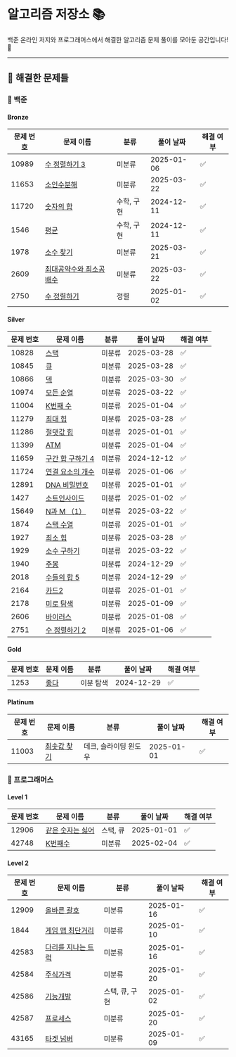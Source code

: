 
# 알고리즘 저장소 📚

백준 온라인 저지와 프로그래머스에서 해결한 알고리즘 문제 풀이를 모아둔 공간입니다! 🚀

---

## 📝 해결한 문제들
### 📌 백준

#### Bronze
| **문제 번호** | **문제 이름** | **분류** | **풀이 날짜** | **해결 여부** |
|---------------|--------------|----------|---------------|---------------|
| 10989 | [수 정렬하기 3](https://www.acmicpc.net/problem/10989) | 미분류 | 2025-01-06 | ✅ |
| 11653 | [소인수분해](https://www.acmicpc.net/problem/11653) | 미분류 | 2025-03-22 | ✅ |
| 11720 | [숫자의 합](https://www.acmicpc.net/problem/11720) | 수학, 구현 | 2024-12-11 | ✅ |
| 1546 | [평균](https://www.acmicpc.net/problem/1546) | 수학, 구현 | 2024-12-11 | ✅ |
| 1978 | [소수 찾기](https://www.acmicpc.net/problem/1978) | 미분류 | 2025-03-21 | ✅ |
| 2609 | [최대공약수와 최소공배수](https://www.acmicpc.net/problem/2609) | 미분류 | 2025-03-22 | ✅ |
| 2750 | [수 정렬하기](https://www.acmicpc.net/problem/2750) | 정렬 | 2025-01-02 | ✅ |

#### Silver
| **문제 번호** | **문제 이름** | **분류** | **풀이 날짜** | **해결 여부** |
|---------------|--------------|----------|---------------|---------------|
| 10828 | [스택](https://www.acmicpc.net/problem/10828) | 미분류 | 2025-03-28 | ✅ |
| 10845 | [큐](https://www.acmicpc.net/problem/10845) | 미분류 | 2025-03-28 | ✅ |
| 10866 | [덱](https://www.acmicpc.net/problem/10866) | 미분류 | 2025-03-30 | ✅ |
| 10974 | [모든 순열](https://www.acmicpc.net/problem/10974) | 미분류 | 2025-03-22 | ✅ |
| 11004 | [K번째 수](https://www.acmicpc.net/problem/11004) | 미분류 | 2025-01-04 | ✅ |
| 11279 | [최대 힙](https://www.acmicpc.net/problem/11279) | 미분류 | 2025-03-28 | ✅ |
| 11286 | [절댓값 힙](https://www.acmicpc.net/problem/11286) | 미분류 | 2025-01-01 | ✅ |
| 11399 | [ATM](https://www.acmicpc.net/problem/11399) | 미분류 | 2025-01-04 | ✅ |
| 11659 | [구간 합 구하기 4](https://www.acmicpc.net/problem/11659) | 미분류 | 2024-12-12 | ✅ |
| 11724 | [연결 요소의 개수](https://www.acmicpc.net/problem/11724) | 미분류 | 2025-01-06 | ✅ |
| 12891 | [DNA 비밀번호](https://www.acmicpc.net/problem/12891) | 미분류 | 2025-01-01 | ✅ |
| 1427 | [소트인사이드](https://www.acmicpc.net/problem/1427) | 미분류 | 2025-01-02 | ✅ |
| 15649 | [N과 M （1）](https://www.acmicpc.net/problem/15649) | 미분류 | 2025-03-22 | ✅ |
| 1874 | [스택 수열](https://www.acmicpc.net/problem/1874) | 미분류 | 2025-01-01 | ✅ |
| 1927 | [최소 힙](https://www.acmicpc.net/problem/1927) | 미분류 | 2025-03-28 | ✅ |
| 1929 | [소수 구하기](https://www.acmicpc.net/problem/1929) | 미분류 | 2025-03-22 | ✅ |
| 1940 | [주몽](https://www.acmicpc.net/problem/1940) | 미분류 | 2024-12-29 | ✅ |
| 2018 | [수들의 합 5](https://www.acmicpc.net/problem/2018) | 미분류 | 2024-12-29 | ✅ |
| 2164 | [카드2](https://www.acmicpc.net/problem/2164) | 미분류 | 2025-01-01 | ✅ |
| 2178 | [미로 탐색](https://www.acmicpc.net/problem/2178) | 미분류 | 2025-01-09 | ✅ |
| 2606 | [바이러스](https://www.acmicpc.net/problem/2606) | 미분류 | 2025-01-08 | ✅ |
| 2751 | [수 정렬하기 2](https://www.acmicpc.net/problem/2751) | 미분류 | 2025-01-06 | ✅ |

#### Gold
| **문제 번호** | **문제 이름** | **분류** | **풀이 날짜** | **해결 여부** |
|---------------|--------------|----------|---------------|---------------|
| 1253 | [좋다](https://www.acmicpc.net/problem/1253) | 이분 탐색 | 2024-12-29 | ✅ |

#### Platinum
| **문제 번호** | **문제 이름** | **분류** | **풀이 날짜** | **해결 여부** |
|---------------|--------------|----------|---------------|---------------|
| 11003 | [최솟값 찾기](https://www.acmicpc.net/problem/11003) | 데크, 슬라이딩 윈도우 | 2025-01-01 | ✅ |

### 📌 프로그래머스

#### Level 1
| **문제 번호** | **문제 이름** | **분류** | **풀이 날짜** | **해결 여부** |
|---------------|--------------|----------|---------------|---------------|
| 12906 | [같은 숫자는 싫어](https://school.programmers.co.kr/learn/courses/30/lessons/12906) | 스택, 큐 | 2025-01-01 | ✅ |
| 42748 | [K번째수](https://school.programmers.co.kr/learn/courses/30/lessons/42748) | 미분류 | 2025-02-04 | ✅ |

#### Level 2
| **문제 번호** | **문제 이름** | **분류** | **풀이 날짜** | **해결 여부** |
|---------------|--------------|----------|---------------|---------------|
| 12909 | [올바른 괄호](https://school.programmers.co.kr/learn/courses/30/lessons/12909) | 미분류 | 2025-01-16 | ✅ |
| 1844 | [게임 맵 최단거리](https://school.programmers.co.kr/learn/courses/30/lessons/1844) | 미분류 | 2025-01-10 | ✅ |
| 42583 | [다리를 지나는 트럭](https://school.programmers.co.kr/learn/courses/30/lessons/42583) | 미분류 | 2025-01-16 | ✅ |
| 42584 | [주식가격](https://school.programmers.co.kr/learn/courses/30/lessons/42584) | 미분류 | 2025-01-20 | ✅ |
| 42586 | [기능개발](https://school.programmers.co.kr/learn/courses/30/lessons/42586) | 스택, 큐, 구현 | 2025-01-02 | ✅ |
| 42587 | [프로세스](https://school.programmers.co.kr/learn/courses/30/lessons/42587) | 미분류 | 2025-01-20 | ✅ |
| 43165 | [타겟 넘버](https://school.programmers.co.kr/learn/courses/30/lessons/43165) | 미분류 | 2025-01-09 | ✅ |

